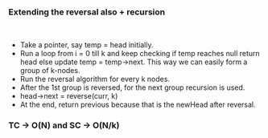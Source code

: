 ### Extending the reversal also + recursion
​
- Take a pointer, say temp = head initially.
- Run a loop from i = 0 till k and keep checking if temp reaches null return head else update temp = temp->next. This way we can easily form a group of k-nodes.
- Run the reversal algorithm for every k nodes.
- After the 1st group is reversed, for the next group recursion is used.
- head->next = reverse(curr, k)
- At the end, return previous because that is the newHead after reversal.
​
### TC -> O(N) and SC -> O(N/k)